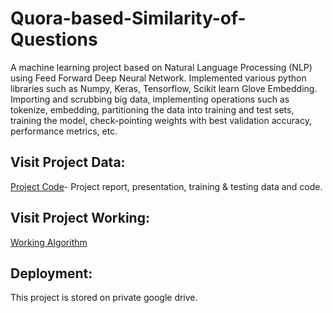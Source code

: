 # Quora-based-Similarity-of-Questions
A machine learning project based on Natural Language Processing (NLP) using Feed Forward Deep Neural Network. 
Implemented various python libraries such as Numpy, Keras, Tensorflow, Scikit learn Glove Embedding. 
Importing and scrubbing big data, implementing operations such as tokenize, embedding, partitioning the data into training and test sets, training the model, check-pointing weights with best validation accuracy, performance metrics, etc.


## Visit Project Data:
[Project Code](https://drive.google.com/drive/folders/1yyP2naw-HnCC_xK1x2bNXsBztLl2hRNt?usp=sharing)- Project report, presentation, training & testing data and code.


## Visit Project Working:
[Working Algorithm](https://drive.google.com/file/d/1EtTA1dxEn_kzqkNMrdcDuynDqtec3kGg/view?usp=sharing) 


## Deployment:
This project is stored on private google drive.

